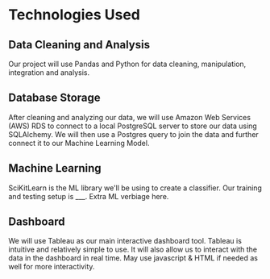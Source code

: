 # Technologies Used
## Data Cleaning and Analysis
Our project will use Pandas and Python for data cleaning, manipulation, integration and analysis. 

## Database Storage
After cleaning and analyzing our data, we will use Amazon Web Services (AWS) RDS to connect to a local PostgreSQL server to store our data using SQLAlchemy. We will then use a Postgres query to join the data and further connect it to our Machine Learning Model. 

## Machine Learning
SciKitLearn is the ML library we'll be using to create a classifier. Our training and testing setup is ___. Extra ML verbiage here.

## Dashboard
We will use Tableau as our main interactive dashboard tool. Tableau is intuitive and relatively simple to use. It will also allow us to interact with the data in the dashboard in real time. May use javascript & HTML if needed as well for more interactivity. 
